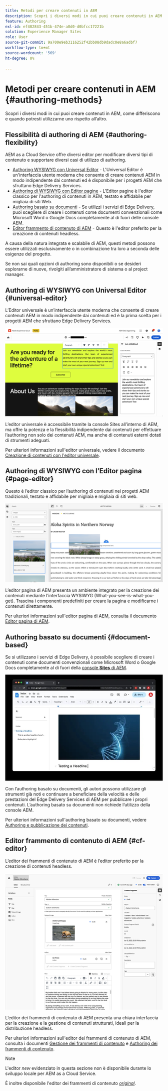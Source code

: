 ```yaml
---
title: Metodi per creare contenuti in AEM
description: Scopri i diversi modi in cui puoi creare contenuti in AEM e le loro differenze.
feature: Authoring
exl-id: ef482843-451b-474e-a8d0-d0bfcc17221b
solution: Experience Manager Sites
role: User
source-git-commit: 9a700e9eb3116252f42bb08db9dadc0e8a6adbf7
workflow-type: tm+mt
source-wordcount: '569'
ht-degree: 0%

---
```


# Metodi per creare contenuti in AEM {#authoring-methods}

Scopri i diversi modi in cui puoi creare contenuti in AEM, come differiscono e quando potresti utilizzarne uno rispetto all’altro.

## Flessibilità di authoring di AEM {#authoring-flexibility}

AEM as a Cloud Service offre diversi editor per modificare diversi tipi di contenuto e supportare diversi casi di utilizzo di authoring.

* [Authoring WYSIWYG con Universal Editor](#universal-editor) - L&#39;Universal Editor è un&#39;interfaccia utente moderna che consente di creare contenuti AEM in modo indipendente dai contenuti ed è disponibile per i progetti AEM che sfruttano Edge Delivery Services.
* [Authoring di WYSIWYG con Editor pagine](#page-editor) - L&#39;Editor pagine è l&#39;editor classico per l&#39;authoring di contenuti in AEM, testato e affidabile per migliaia di siti Web.
* [Authoring basato su documenti](#document-based) - Se utilizzi i servizi di Edge Delivery, puoi scegliere di creare i contenuti come documenti convenzionali come Microsoft Word o Google Docs completamente al di fuori delle console AEM.
* [Editor frammento di contenuto di AEM](#cf-editor) - Questo è l&#39;editor preferito per la creazione di contenuti headless.

A causa della natura integrata e scalabile di AEM, questi metodi possono essere utilizzati esclusivamente o in combinazione tra loro a seconda delle esigenze del progetto.

Se non sai quali opzioni di authoring sono disponibili o se desideri esplorarne di nuove, rivolgiti all’amministratore di sistema o al project manager.

## Authoring di WYSIWYG con Universal Editor {#universal-editor}

L’Editor universale è un’interfaccia utente moderna che consente di creare contenuti AEM in modo indipendente dai contenuti ed è la prima scelta per i progetti AEM che sfruttano Edge Delivery Services.

![L’editor universale](assets/authoring-methods-ue.png)

L’editor universale è accessibile tramite la console Sites all’interno di AEM, ma offre la potenza e la flessibilità indipendente dai contenuti per effettuare l’authoring non solo dei contenuti AEM, ma anche di contenuti esterni dotati di strumenti adeguati.

Per ulteriori informazioni sull&#39;editor universale, vedere il documento [Creazione di contenuti con l&#39;editor universale](/help/sites-cloud/authoring/universal-editor/authoring.md).

## Authoring di WYSIWYG con l’Editor pagina {#page-editor}

Questo è l’editor classico per l’authoring di contenuti nei progetti AEM tradizionali, testato e affidabile per migliaia e migliaia di siti web.

![Editor pagina AEM](assets/authoring-methods-page-editor.png)

L’editor pagina di AEM presenta un ambiente integrato per la creazione dei contenuti mediante l’interfaccia WYSIWYG (What-you-see-is-what-you-get). Trascina i componenti predefiniti per creare la pagina e modificarne i contenuti direttamente.

Per ulteriori informazioni sull&#39;editor pagina di AEM, consulta il documento [Editor pagina di AEM](/help/sites-cloud/authoring/page-editor/introduction.md).

## Authoring basato su documenti  {#document-based}

Se si utilizzano i servizi di Edge Delivery, è possibile scegliere di creare i contenuti come documenti convenzionali come Microsoft Word o Google Docs completamente al di fuori della [console **Sites** di AEM](/help/sites-cloud/authoring/sites-console/introduction.md).

![Modifica di contenuti basati su documenti](assets/authoring-methods-document.jpg)

Con l’authoring basato su documenti, gli autori possono utilizzare gli strumenti già noti e continuare a beneficiare della velocità e delle prestazioni del Edge Delivery Services di AEM per pubblicare i propri contenuti. L’authoring basato su documenti non richiede l’utilizzo della console AEM.

Per ulteriori informazioni sull&#39;authoring basato su documenti, vedere [Authoring e pubblicazione dei contenuti](/help/edge/docs/authoring.md).

## Editor frammento di contenuto di AEM {#cf-editor}

L’editor dei frammenti di contenuto di AEM è l’editor preferito per la creazione di contenuti headless.

![Editor frammento di contenuto di AEM](assets/authoring-methods-cf-editor.png)

L’editor dei frammenti di contenuto di AEM presenta una chiara interfaccia per la creazione e la gestione di contenuti strutturati, ideali per la distribuzione headless.

Per ulteriori informazioni sull&#39;editor dei frammenti di contenuto di AEM, consulta i documenti [Gestione dei frammenti di contenuto](/help/sites-cloud/administering/content-fragments/managing.md) e [Authoring dei frammenti di contenuto](/help/sites-cloud/administering/content-fragments/managing.md).

>[!NOTE]
>
>L&#39;editor *new* evidenziato in questa sezione non è disponibile durante lo sviluppo locale per AEM as a Cloud Service.
>
>È inoltre disponibile l&#39;editor dei frammenti di contenuto [*original*](/help/assets/content-fragments/content-fragments-variations.md).
